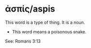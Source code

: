 # ἀσπίς/aspis 
This word is a type of thing. It is a noun. 

* This word means a poisonous snake. 

See: Romans 3:13
